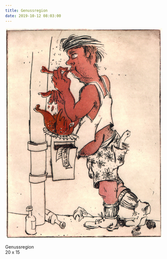 ```yaml
---
title: Genussregion
date: 2019-10-12 08:03:00
---
```

![Genussregion](/img/radierungen/genussregion.jpg)

Genussregion<br>
20 x 15
